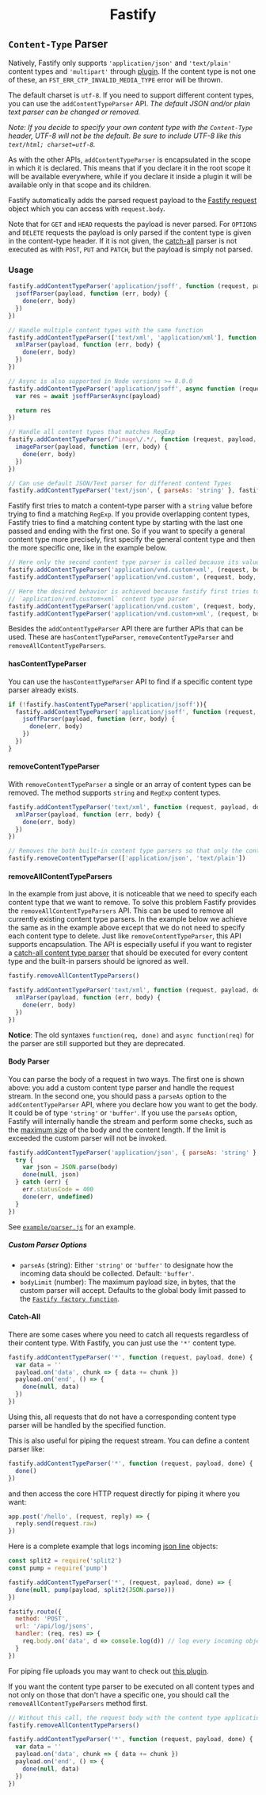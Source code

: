 <h1 align="center">Fastify</h1>

## `Content-Type` Parser
Natively, Fastify only supports `'application/json'`
and `'text/plain'` content types and `'multipart'` through
[plugin](https://github.com/fastify/fastify-multipart).
If the content type is not one of these, an
`FST_ERR_CTP_INVALID_MEDIA_TYPE` error will be thrown.

The default charset is `utf-8`. If you need to support different content types,
you can use the `addContentTypeParser` API. *The default JSON and/or plain text
parser can be changed or removed.*

*Note: If you decide to specify your own content type with the `Content-Type`
header, UTF-8 will not be the default. Be sure to include UTF-8 like this
`text/html; charset=utf-8`.*

As with the other APIs, `addContentTypeParser` is encapsulated in the scope in
which it is declared. This means that if you declare it in the root scope it
will be available everywhere, while if you declare it inside a plugin it will be
available only in that scope and its children.

Fastify automatically adds the parsed request payload to the [Fastify
request](./Request.md) object which you can access with `request.body`.

Note that for `GET` and `HEAD` requests the payload is never parsed. For
`OPTIONS` and `DELETE` requests the payload is only parsed if the content type
is given in the content-type header. If it is not given, the
[catch-all](#catch-all) parser is not executed as with `POST`, `PUT` and
`PATCH`, but the payload is simply not parsed.

### Usage
```js
fastify.addContentTypeParser('application/jsoff', function (request, payload, done) {
  jsoffParser(payload, function (err, body) {
    done(err, body)
  })
})

// Handle multiple content types with the same function
fastify.addContentTypeParser(['text/xml', 'application/xml'], function (request, payload, done) {
  xmlParser(payload, function (err, body) {
    done(err, body)
  })
})

// Async is also supported in Node versions >= 8.0.0
fastify.addContentTypeParser('application/jsoff', async function (request, payload) {
  var res = await jsoffParserAsync(payload)

  return res
})

// Handle all content types that matches RegExp
fastify.addContentTypeParser(/^image\/.*/, function (request, payload, done) {
  imageParser(payload, function (err, body) {
    done(err, body)
  })
})

// Can use default JSON/Text parser for different content Types
fastify.addContentTypeParser('text/json', { parseAs: 'string' }, fastify.getDefaultJsonParser('ignore', 'ignore'))
```

Fastify first tries to match a content-type parser with a `string` value before
trying to find a matching `RegExp`. If you provide overlapping content types,
Fastify tries to find a matching content type by starting with the last one
passed and ending with the first one. So if you want to specify a general
content type more precisely, first specify the general content type and then the
more specific one, like in the example below.

```js
// Here only the second content type parser is called because its value also matches the first one
fastify.addContentTypeParser('application/vnd.custom+xml', (request, body, done) => {} )
fastify.addContentTypeParser('application/vnd.custom', (request, body, done) => {} )

// Here the desired behavior is achieved because fastify first tries to match the
// `application/vnd.custom+xml` content type parser
fastify.addContentTypeParser('application/vnd.custom', (request, body, done) => {} )
fastify.addContentTypeParser('application/vnd.custom+xml', (request, body, done) => {} )
```

Besides the `addContentTypeParser` API there are further APIs that can be used.
These are `hasContentTypeParser`, `removeContentTypeParser` and
`removeAllContentTypeParsers`.

#### hasContentTypeParser

You can use the `hasContentTypeParser` API to find if a specific content type
parser already exists.

```js
if (!fastify.hasContentTypeParser('application/jsoff')){
  fastify.addContentTypeParser('application/jsoff', function (request, payload, done) {
    jsoffParser(payload, function (err, body) {
      done(err, body)
    })
  })
}
```

#### removeContentTypeParser

With `removeContentTypeParser` a single or an array of content types can be
removed. The method supports `string` and `RegExp` content types.

```js
fastify.addContentTypeParser('text/xml', function (request, payload, done) {
  xmlParser(payload, function (err, body) {
    done(err, body)
  })
})

// Removes the both built-in content type parsers so that only the content type parser for text/html is available
fastify.removeContentTypeParser(['application/json', 'text/plain'])
```

#### removeAllContentTypeParsers

In the example from just above, it is noticeable that we need to specify each
content type that we want to remove. To solve this problem Fastify provides the
`removeAllContentTypeParsers` API. This can be used to remove all currently
existing content type parsers. In the example below we achieve the same as in
the example above except that we do not need to specify each content type to
delete. Just like `removeContentTypeParser`, this API supports encapsulation.
The API is especially useful if you want to register a [catch-all content type
parser](#catch-all) that should be executed for every content type and the
built-in parsers should be ignored as well.

```js
fastify.removeAllContentTypeParsers()

fastify.addContentTypeParser('text/xml', function (request, payload, done) {
  xmlParser(payload, function (err, body) {
    done(err, body)
  })
})
```

**Notice**: The old syntaxes `function(req, done)` and `async function(req)` for
the parser are still supported but they are deprecated.

#### Body Parser
You can parse the body of a request in two ways. The first one is shown above:
you add a custom content type parser and handle the request stream. In the
second one, you should pass a `parseAs` option to the `addContentTypeParser`
API, where you declare how you want to get the body. It could be of type
`'string'` or `'buffer'`. If you use the `parseAs` option, Fastify will
internally handle the stream and perform some checks, such as the [maximum
size](./Server.md#factory-body-limit) of the body and the content length. If the
limit is exceeded the custom parser will not be invoked.
```js
fastify.addContentTypeParser('application/json', { parseAs: 'string' }, function (req, body, done) {
  try {
    var json = JSON.parse(body)
    done(null, json)
  } catch (err) {
    err.statusCode = 400
    done(err, undefined)
  }
})
```

See
[`example/parser.js`](https://github.com/fastify/fastify/blob/main/examples/parser.js)
for an example.

##### Custom Parser Options
+ `parseAs` (string): Either `'string'` or `'buffer'` to designate how the
  incoming data should be collected. Default: `'buffer'`.
+ `bodyLimit` (number): The maximum payload size, in bytes, that the custom
  parser will accept. Defaults to the global body limit passed to the [`Fastify
  factory function`](./Server.md#bodylimit).

#### Catch-All
There are some cases where you need to catch all requests regardless of their
content type. With Fastify, you can just use the `'*'` content type.
```js
fastify.addContentTypeParser('*', function (request, payload, done) {
  var data = ''
  payload.on('data', chunk => { data += chunk })
  payload.on('end', () => {
    done(null, data)
  })
})
```

Using this, all requests that do not have a corresponding content type parser
will be handled by the specified function.

This is also useful for piping the request stream. You can define a content
parser like:

```js
fastify.addContentTypeParser('*', function (request, payload, done) {
  done()
})
```

and then access the core HTTP request directly for piping it where you want:

```js
app.post('/hello', (request, reply) => {
  reply.send(request.raw)
})
```

Here is a complete example that logs incoming [json
line](https://jsonlines.org/) objects:

```js
const split2 = require('split2')
const pump = require('pump')

fastify.addContentTypeParser('*', (request, payload, done) => {
  done(null, pump(payload, split2(JSON.parse)))
})

fastify.route({
  method: 'POST',
  url: '/api/log/jsons',
  handler: (req, res) => {
    req.body.on('data', d => console.log(d)) // log every incoming object
  }
})
 ```

For piping file uploads you may want to check out [this
plugin](https://github.com/fastify/fastify-multipart).

If you want the content type parser to be executed on all content types and not
only on those that don't have a specific one, you should call the
`removeAllContentTypeParsers` method first.

```js
// Without this call, the request body with the content type application/json would be processed by the built-in JSON parser
fastify.removeAllContentTypeParsers()

fastify.addContentTypeParser('*', function (request, payload, done) {
  var data = ''
  payload.on('data', chunk => { data += chunk })
  payload.on('end', () => {
    done(null, data)
  })
})
```
